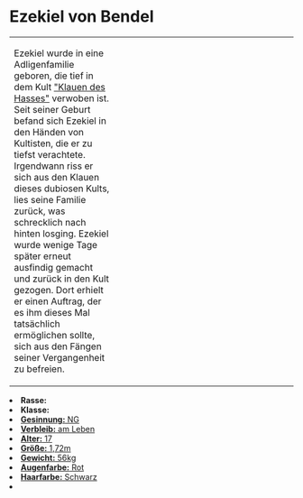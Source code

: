 # Ezekiel von Bendel

<primary-label ref="npc"/>

<secondary-label ref="faergria"/>

<secondary-label ref="adrestia"/>

<table>
<tr><td>
<p>
Ezekiel wurde in eine Adligenfamilie geboren, die tief in dem Kult
<a href="Religion.md" anchor="bekannte-religionen-und-kulte">"Klauen des Hasses"</a> verwoben ist. Seit seiner Geburt
befand sich Ezekiel in den Händen von Kultisten, die er zu tiefst verachtete. Irgendwann riss er sich aus den Klauen
dieses dubiosen Kults, lies seine Familie zurück, was schrecklich nach hinten losging. Ezekiel wurde wenige Tage später
erneut ausfindig gemacht und zurück in den Kult gezogen. Dort erhielt er einen Auftrag, der es ihm dieses Mal
tatsächlich ermöglichen sollte, sich aus den Fängen seiner Vergangenheit zu befreien.
</p>

</td><td width="300">
<!-- Edit here -->
<img src="ezekiel.png" alt="" />
</td></tr>
</table>

<procedure title="Allgemeine Informationen">
<list columns="2">
<li><b>Rasse:</b> <a href="Folks.md" anchor="menschen"></a></li>
<li><b>Klasse:</b> <a href="Classes.md" anchor="hexer"/></li>
<li><b>Gesinnung:</b> NG</li>
<li><b>Verbleib:</b> am Leben</li>
</list>
</procedure>

<procedure title="Aussehen">
<list columns="3">
<li><b>Alter:</b> 17</li>
<li><b>Größe:</b> 1,72m</li>
<li><b>Gewicht:</b> 56kg</li>
<li><b>Augenfarbe:</b> Rot</li>
<li><b>Haarfarbe:</b> Schwarz</li>
</list>
</procedure>

<procedure title="Beziehungen">
<list columns="2">
<li></li>
</list>
</procedure>

<!--
## Notizen

- **Ziele:** 
- **Geheimnisse:** 
-->